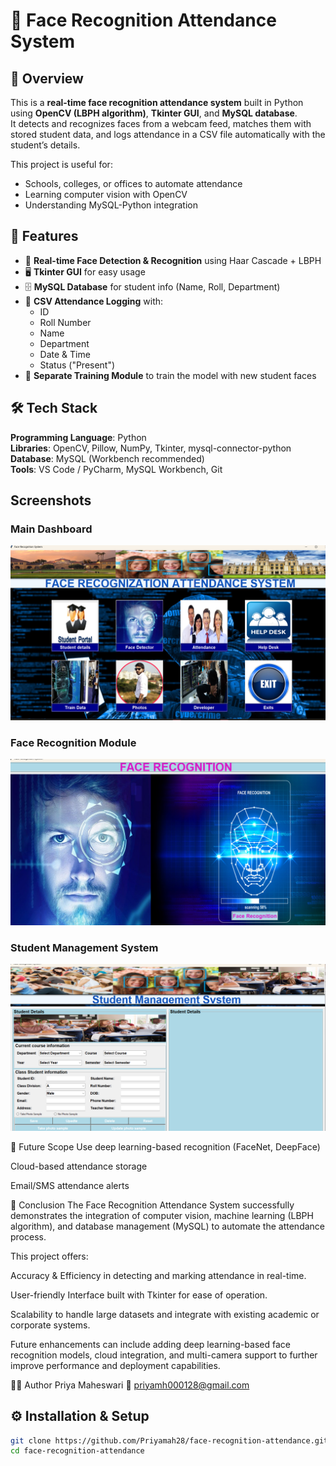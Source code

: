 # 🎯 Face Recognition Attendance System

## 📌 Overview
This is a **real-time face recognition attendance system** built in Python using **OpenCV (LBPH algorithm)**, **Tkinter GUI**, and **MySQL database**.  
It detects and recognizes faces from a webcam feed, matches them with stored student data, and logs attendance in a CSV file automatically with the student’s details.

This project is useful for:
- Schools, colleges, or offices to automate attendance
- Learning computer vision with OpenCV
- Understanding MySQL-Python integration

## 🚀 Features
- 🎥 **Real-time Face Detection & Recognition** using Haar Cascade + LBPH
- 🖥 **Tkinter GUI** for easy usage
- 🗄 **MySQL Database** for student info (Name, Roll, Department)
- 📝 **CSV Attendance Logging** with:
  - ID
  - Roll Number
  - Name
  - Department
  - Date & Time
  - Status ("Present")
- 📂 **Separate Training Module** to train the model with new student faces

## 🛠 Tech Stack
**Programming Language**: Python  
**Libraries**: OpenCV, Pillow, NumPy, Tkinter, mysql-connector-python  
**Database**: MySQL (Workbench recommended)  
**Tools**: VS Code / PyCharm, MySQL Workbench, Git


## Screenshots

### Main Dashboard
![Main Dashboard](screenshots/p1.png)

### Face Recognition Module
![Face Recognition](screenshots/p2.png)

### Student Management System
![Student Management](screenshots/p3.png)

🔮 Future Scope
Use deep learning-based recognition (FaceNet, DeepFace)

Cloud-based attendance storage

Email/SMS attendance alerts

🏁 Conclusion
The Face Recognition Attendance System successfully demonstrates the integration of computer vision, machine learning (LBPH algorithm), and database management (MySQL) to automate the attendance process.

This project offers:

Accuracy & Efficiency in detecting and marking attendance in real-time.

User-friendly Interface built with Tkinter for ease of operation.

Scalability to handle large datasets and integrate with existing academic or corporate systems.

Future enhancements can include adding deep learning-based face recognition models, cloud integration, and multi-camera support to further improve performance and deployment capabilities.

👩‍💻 Author
Priya Maheswari
📧 priyamh000128@gmail.com

## ⚙️ Installation & Setup
```bash
git clone https://github.com/Priyamah28/face-recognition-attendance.git
cd face-recognition-attendance

